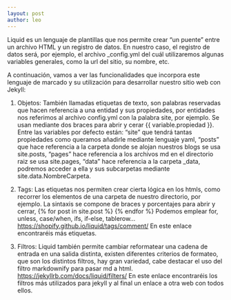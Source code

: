```yaml
---
layout: post
author: leo
---
```

Liquid es un lenguaje de plantillas que nos permite crear “un puente” entre un archivo HTML y un registro de datos. En nuestro caso, el registro de datos será, por ejemplo, el archivo _config.yml del cuál utilizaremos algunas variables generales, como la url del sitio, su nombre, etc.

A continuación, vamos a ver las funcionalidades que incorpora este lenguaje de marcado y su utilización para desarrollar nuestro sitio web con Jekyll:

1. Objetos: También llamadas etiquetas de texto, son palabras reservadas que hacen referencia a una entidad y sus propiedades, por entidades nos referimos al archivo config.yml con la palabra site, por ejemplo. Se usan mediante dos braces para abrir y cerar {{ variable.propiedad }}. Entre las variables por defecto están: “site” que tendrá tantas propiedades como queramos añadirle mediante lenguaje yaml, “posts” que hace referencia a la carpeta donde se alojan nuestros blogs se usa site.posts, “pages” hace referencia a los archivos md en el directorio raiz se usa site.pages, “data” hace referencia a la carpeta _data, podremos acceder a ella y sus subcarpetas mediante site.data.NombreCarpeta.

2. Tags: Las etiquetas nos permiten crear cierta lógica en los htmls, como recorrer los elementos de una carpeta de nuestro directorio, por ejemplo. La sintaxis se compone de braces y porcentajes para abrir y cerrar, 
{% for post in site.post %} {%  endfor %} 
Podemos emplear for, unless, case/when, ifs, if-else, tablerow…
https://shopify.github.io/liquid/tags/comment/ En este enlace encontraréis más etiquetas.

3. Filtros: Liquid también permite cambiar reformatear una cadena de entrada en una salida distinta, existen diferentes criterios de formateo, que son los distintos filtros, hay gran variedad, cabe destacar el uso del filtro markdownify para pasar md a html.
    https://jekyllrb.com/docs/liquid/filters/ En este enlace encontraréis los filtros     más utilizados para jekyll y al final un enlace a otra web con todos ellos.
